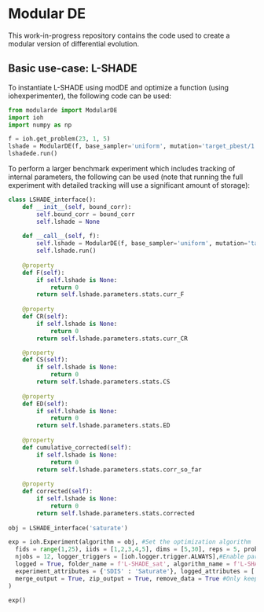 # Modular DE 

This work-in-progress repository contains the code used to create a modular version of differential evolution. 

## Basic use-case: L-SHADE

To instantiate L-SHADE using modDE and optimize a function (using iohexperimenter), the following code can be used:

```python
from modularde import ModularDE
import ioh
import numpy as np

f = ioh.get_problem(23, 1, 5)
lshade = ModularDE(f, base_sampler='uniform', mutation='target_pbest/1', bound_correction='expc_center', crossover='bin', shade=True, lpsr=True, initial_lambda_ = 18*5, memory_size = 6, use_archive=True, init_stats=True)
lshadede.run()
```

To perform a larger benchmark experiment which includes tracking of internal parameters, the following can be used (note that running the full experiment with detailed tracking will use a significant amount of storage):

```python
class LSHADE_interface():
    def __init__(self, bound_corr):
        self.bound_corr = bound_corr
        self.lshade = None
        
    def __call__(self, f):
        self.lshade = ModularDE(f, base_sampler='uniform', mutation='target_pbest/1', bound_correction = self.bound_corr, crossover='bin', shade=True, lpsr=True, initial_lambda_ = 18*f.meta_data.n_variables, memory_size = 6, use_archive=True, init_stats = True)
        self.lshade.run()
        
    @property
    def F(self):
        if self.lshade is None:
            return 0
        return self.lshade.parameters.stats.curr_F
    
    @property
    def CR(self):
        if self.lshade is None:
            return 0
        return self.lshade.parameters.stats.curr_CR

    @property
    def CS(self):
        if self.lshade is None:
            return 0
        return self.lshade.parameters.stats.CS
    
    @property
    def ED(self):
        if self.lshade is None:
            return 0
        return self.lshade.parameters.stats.ED
    
    @property
    def cumulative_corrected(self):
        if self.lshade is None:
            return 0
        return self.lshade.parameters.stats.corr_so_far
    
    @property
    def corrected(self):
        if self.lshade is None:
            return 0
        return self.lshade.parameters.stats.corrected
        
obj = LSHADE_interface('saturate')

exp = ioh.Experiment(algorithm = obj, #Set the optimization algorithm
  fids = range(1,25), iids = [1,2,3,4,5], dims = [5,30], reps = 5, problem_type = 'Real', #Problem definitions
  njobs = 12, logger_triggers = [ioh.logger.trigger.ALWAYS],#Enable paralellization
  logged = True, folder_name = f'L-SHADE_sat', algorithm_name = f'L-SHADE', store_positions = True, #Logging specifications
  experiment_attributes = {'SDIS' : 'Saturate'}, logged_attributes = ['corrected', 'cumulative_corrected', 'F', 'CR', 'CS', 'ED'], #Attribute tracking
  merge_output = True, zip_output = True, remove_data = True #Only keep data as a single zip-file
)

exp()
```
